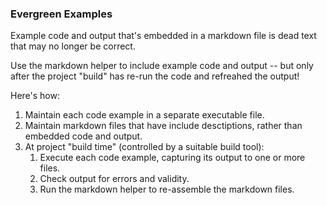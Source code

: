 ### Evergreen Examples

Example code and output that's embedded in a markdown file is dead text that may no longer be correct.

Use the markdown helper to include example code and output -- but only after the project "build" has re-run the code and refreahed the output!

Here's how:

1.  Maintain each code example in a separate executable file.
1.  Maintain markdown files that have include desctiptions, rather than embedded code and output.
1.  At project "build time" (controlled by a suitable build tool):
    1.  Execute each code example, capturing its output to one or more files.
    1.  Check output for errors and validity.
    1.  Run the markdown helper to re-assemble the markdown files.